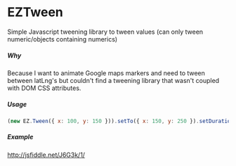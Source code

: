 EZTween
=======

Simple Javascript tweening library to tween values (can only tween numeric/objects containing numerics)


##### Why

Because I want to animate Google maps markers and need to tween between latLng's but couldn't find a tweening library that wasn't coupled with DOM CSS attributes.

##### Usage
```javascript
(new EZ.Tween({ x: 100, y: 150 })).setTo({ x: 150, y: 250 }).setDuration(3000).start(function(current) { console.log(current); });
```

##### Example

http://jsfiddle.net/J6G3k/1/

